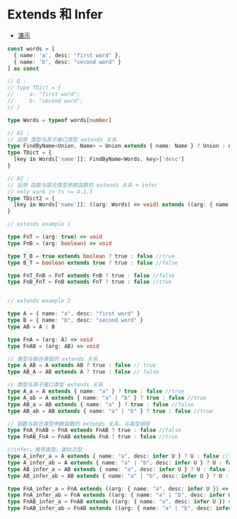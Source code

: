 # Extends 和 Infer

- [演示](https://www.typescriptlang.org/play?ts=4.5.4#code/MYewdgzgLgBA7iATgEwjAvDA2gKBjAbxjAEMBbAUwC4YByE2gGhmQomBoCIAzAS0WjwkyTjAC+jPIWLlqdAEZMWbDjE4QKoMMiEpRYnAF0YJNFug4cAeiswAijBrXbUAJ4AHCjAAqAEV7AsJgEzvhhJFx8ArAIegDcoWEw8lwaWjqxIgk24pZunjAA6sJomPkUINy6qFhgAK5k8hSIhpY5AIIAjI6hgAvxgBSuMIDePoDR6oBwcoBuioAK2oClxoDHyqMwFAAeUBTaaIDOioDfPjjlMABivNoAQq4AcrIAPACqYLzgzJeUAHwYMHcPYEur66jSpEoNGeXjEMAA-B97uBHMQKAA3ZoJfZ+AJBQhSLAAaworhgxyKJSwtEBFFohkMNCOpwu12KKAgzBxrhexNY7HJOAMoXaACYejkBjBAL+KgAdTMaAFQDABAqo0AQ8qisWAELcfmsNjAdjAANT4sDcZqhcAAGzxsSxOpgUDQV0wABYAHSdO0AVj2Hi8qMC-OCmOZ5vpNRJsnJlJgAApQyREABzGj+iAASgwb3hIF4yETK1V-3DkZjANkNGZzBIUbkxz1iA+4kT6GTqfTEKrNDACP13Jymb+aBW5Hchq8nTybsOYG87wj0ZoUEQdQoNbraddBQOYBO49zNHkIBA-ZIYHnMBTi6X7oA+muyjOvJ21VudxQ943p7PYdwSIaNDAbM+KCeYCdTzHTA713b4b3+H8nyvV930-Gw3w-X8-xXbxTxXC8RzHcC0HQqCXxoBC4KsQjf32dC0NHd5cOwzC8K8AjYK8b8r0sUIaJ7Mg+y8XkhwKdp3iIUkuBIThmHZVQeH4QRMn0P8MMEgs1HkUTlHYVJNHADJhFk-Z2gw-iAB9-14rwV34zAJzzdoDyPZBkLAPT10nGA9Js+s2lsUZJRlEZlRonY-3aU9HMwfiaMcyFIIYxCvxcFjdIA8yXLXcK6JgmKchIjzhnGaZ5kWfzdl008SHeMLfjVBSgTUETxDS6KiJ-QKSvkMqVS7fNqs4WqjM4ZS6si6CGqYqwmoSkqypSir-iquRuv0eqYBI2KsvGkhWtCqaszQWbhNEXr+rBQb8KWxjYqa0IxW8uUFVFPzpq2bZABh-sZRkAD7dAFnleygrMjCzPatVfsW5b4MY76AP+zAgZo-7jvo06MtGljnHLZonsACuNAB-tUYnqGQAeeUAbZsRma1HEAm0KAZmmQupEsSVBoUmqyOpsEaIyTomqTgSd1ZoWramjdpq-alJU8SGZ5ysbgGlmQasdnpO0wKANJ8nkspnbqbm2nVNURmpeZqXhpWsHxpV9bJvVzqteFvrRfpnUKyZxtDdZkb5ZibSYF6tJNM5kyRyCs2qIcy2c2cwX5rptSHeaJm3LTRNIRd2X3b9siHNPM2NoD0PLJoCOepFqPdYluOk0PetE5ls7QcQ8HM4l1XoYesM86tvbi-Fx39fjhsk-SoiYBeW07V5O0AGY4URStmGtGB7UdJ01CiBW9Bgeus+DxyaLDvMC5t5TO5jyXq3L2yq+TmurBbaecCAA)

```typescript
const words = [
  { name: 'a', desc: "first word" },
  { name: 'b', desc: "second word" }
] as const

// Q : 
// type TDict = {
//     a: "first word";
//     b: "second word";
// }

type Words = typeof words[number]

// A1 :
// 运用 类型与其子接口类型 extends 关系
type FindByName<Union, Name> = Union extends { name: Name } ? Union : never;
type TDict = {
  [key in Words['name']]: FindByName<Words, key>['desc']
}

// A2 :
// 运用 函数与联合类型参数函数的 extends 关系 + infer
// only work in ts <= 4.1.5
type TDict2 = {
  [key in Words['name']]: ((arg: Words) => void) extends ((arg: { name: key, age: infer U }) => void) ? U : never
}

// extends example 1

type FnT = (arg: true) => void
type FnB = (arg: boolean) => void

type T_B = true extends boolean ? true : false //true
type B_T = boolean extends true ? true : false //false

type FnT_FnB = FnT extends FnB ? true : false //false
type FnB_FnT = FnB extends FnT ? true : false //true


// extends example 2

type A = { name: "a", desc: "first word" }
type B = { name: "b", desc: "second word" }
type AB = A | B

type FnA = (arg: A) => void
type FnAB = (arg: AB) => void

// 类型与联合类型的 extends 关系
type A_AB = A extends AB ? true : false // true
type AB_A = AB extends A ? true : false // false

// 类型与其子接口类型 extends 关系
type A_a = A extends { name: "a" } ? true : false //true
type A_ab = A extends { name: "a" | "b" } ? true : false //true
type AB_a = AB extends { name: "a" } ? true : false //false
type AB_ab = AB extends { name: "a" | "b" } ? true : false //true

// 函数与联合类型参数函数的 extends 关系，与类型相反
type FnA_FnAB = FnA extends FnAB ? true : false //false
type FnAB_FnA = FnAB extends FnA ? true : false //true

//infer，推导类型，类似泛型
type A_infer_a = A extends { name: "a", desc: infer U } ? U : false //"first word"
type A_infer_ab = A extends { name: "a" | "b", desc: infer U } ? U : false //"first word"
type AB_infer_a = AB extends { name: "a", desc: infer U } ? U : false //false
type AB_infer_ab = AB extends { name: "a" | "b", desc: infer U } ? U : false //"first word" | "second word"

type FnA_infer_a = FnA extends ((arg: { name: "a", desc: infer U }) => void) ? U : false //"first word"
type FnA_infer_ab = FnA extends ((arg: { name: "a" | "b", desc: infer U }) => void) ? U : false //false
type FnAB_infer_a = FnAB extends ((arg: { name: "a", desc: infer U }) => void) ? U : false // >= 4.2.3 never , <= 4.1.5 "first word" 
type FnAB_infer_ab = FnAB extends ((arg: { name: "a" | "b", desc: infer U }) => void) ? U : false //never
```